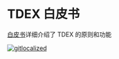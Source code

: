 # TDEX 白皮书

[白皮书](https://github.com/TDex-network/whitepaper/blob/main/TDEXWP_V1.md)详细介绍了 TDEX 的原则和功能


[![gitlocalized ](https://gitlocalize.com/repo/5529/zh/badge.svg)](https://gitlocalize.com/repo/5529/zh?utm_source=badge)
